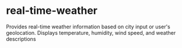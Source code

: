 # real-time-weather
 Provides real-time weather information based on city input or user's geolocation. Displays temperature, humidity, wind speed, and weather descriptions
